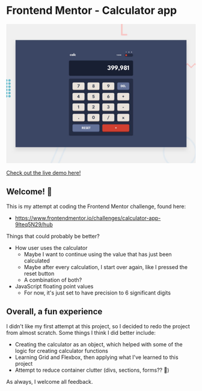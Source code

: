 # Frontend Mentor - Calculator app

![Design preview for the Calculator app coding challenge](./design/desktop-preview.jpg)


[Check out the live demo here!](https://gcmunoz.com/js-calculator/)

## Welcome! 👋

This is my attempt at coding the Frontend Mentor challenge, found here:
* https://www.frontendmentor.io/challenges/calculator-app-9lteq5N29/hub

Things that could probably be better?
* How user uses the calculator
    * Maybe I want to continue using the value that has just been calculated
    * Maybe after every calculation, I start over again, like I pressed the reset button
    * A combination of both?
* JavaScript floating point values
    * For now, it's just set to have precision to 6 significant digits


## Overall, a fun experience

I didn't like my first attempt at this project, so I decided to redo the project from almost scratch. Some things I think I did better include:
* Creating the calculator as an object, which helped with some of the logic for creating calculator functions
* Learning Grid and Flexbox, then applying what I've learned to this project
* Attempt to reduce container clutter (divs, sections, forms?? 🤯)

As always, I welcome all feedback.
